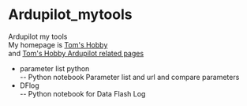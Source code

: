 # Ardupilot_mytools
Ardupilot my tools   
My homepage is [Tom's Hobby](https://tom2rd.sakura.ne.jp/wp/)  
  and [Tom's Hobby Ardupilot related pages](https://tom2rd.sakura.ne.jp/wp/?s=Ardupilot)  
 
- parameter list python  
-- Python notebook Parameter list and url  and compare parameters
- DFlog  
-- Python notebook for Data Flash Log
